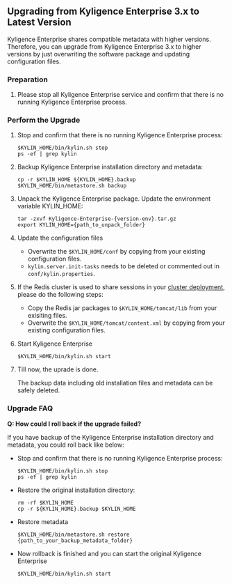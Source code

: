 ## Upgrading from Kyligence Enterprise 3.x to Latest Version ##

Kyligence Enterprise shares compatible metadata with higher versions. Therefore, you can upgrade from Kyligence Enterprise 3.x to higher versions by just overwriting the software package and updating configuration files.

### Preparation

1. Please stop all Kyligence Enterprise service and confirm that there is no running Kyligence Enterprise process.


### Perform the Upgrade

1. Stop and confirm that there is no running Kyligence Enterprise process:

   ```shell
   $KYLIN_HOME/bin/kylin.sh stop
   ps -ef | grep kylin
   ```

2. Backup Kyligence Enterprise installation directory and metadata:

   ```shell
   cp -r $KYLIN_HOME ${KYLIN_HOME}.backup
   $KYLIN_HOME/bin/metastore.sh backup
   ```

3. Unpack the Kyligence Enterprise package. Update the environment variable KYLIN_HOME: 

   ```shell
   tar -zxvf Kyligence-Enterprise-{version-env}.tar.gz
   export KYLIN_HOME={path_to_unpack_folder}
   ```

4. Update the configuration files

   * Overwrite the `$KYLIN_HOME/conf` by copying from your existing configuration files.
   * `kylin.server.init-tasks` needs to be deleted or commented out in `conf/kylin.properties`.

5. If the Redis cluster is used to share sessions in your [cluster deployment](../install/adv_install_lb.en.md),  please do the following steps:

   * Copy the Redis jar packages to `$KYLIN_HOME/tomcat/lib` from your exisiting files.
   * Overwrite the  `$KYLIN_HOME/tomcat/content.xml` by copying from your existing configuration files.

6. Start Kyligence Enterprise

   ```shell
   $KYLIN_HOME/bin/kylin.sh start
   ```

7. Till now, the uprade is done.

   The backup data including old installation files and metadata can be safely deleted. 

### Upgrade FAQ

**Q: How could I roll back if the upgrade failed?**

If you have backup of the Kyligence Enterprise installation directory and metadata, you could roll back like below:

- Stop and confirm that there is no running Kyligence Enterprise process:

  ```shell
  $KYLIN_HOME/bin/kylin.sh stop
  ps -ef | grep kylin
  ```

- Restore the original installation directory:

  ```shell
  rm -rf $KYLIN_HOME
  cp -r ${KYLIN_HOME}.backup $KYLIN_HOME
  ```

- Restore metadata

  ```shell
  $KYLIN_HOME/bin/metastore.sh restore {path_to_your_backup_metadata_folder}
  ```

- Now rollback is finished and you can start the original Kyligence Enterprise

  ```shell
  $KYLIN_HOME/bin/kylin.sh start
  ```
